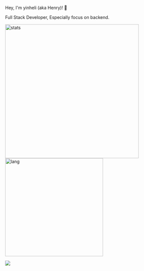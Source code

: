 Hey, I'm yinheli (aka Henry)! 👋

Full Stack Developer, Especially focus on backend.

<img src="https://github-readme-stats.vercel.app/api?username=yinheli&show_icons=true&count_private=true&hide_title=true&theme=radical" alt="stats" width="430" /> <img src="https://github-readme-stats.vercel.app/api/top-langs/?username=yinheli&langs_count=8&layout=compact&hide_title=true&hide=html,css,groff,tex,hiveql&theme=radical" alt="lang" width="315" />

![](https://komarev.com/ghpvc/?username=yinheli)
